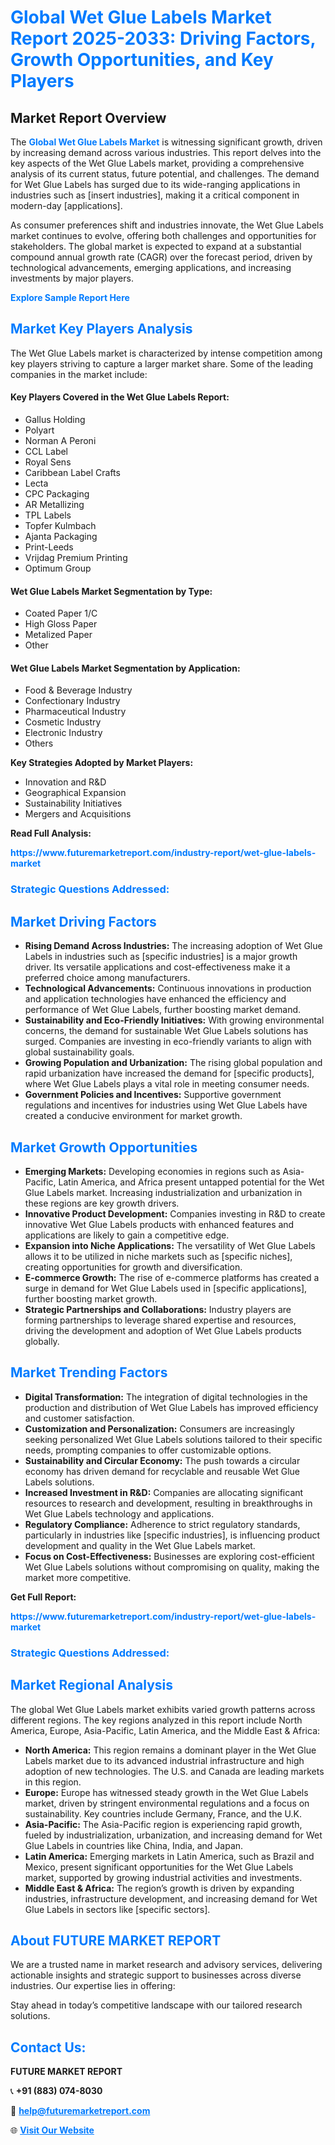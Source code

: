 <h1 style="color: #007BFF;">Global Wet Glue Labels Market Report 2025-2033: Driving Factors, Growth Opportunities, and Key Players</h1>

<section id="overview">
<h2>Market Report Overview</h2>
<p>The <a href="https://www.futuremarketreport.com/industry-report/wet-glue-labels-market" style="color: #007BFF; text-decoration: none;"><strong>Global Wet Glue Labels Market</strong></a> is witnessing significant growth, driven by increasing demand across various industries. This report delves into the key aspects of the Wet Glue Labels market, providing a comprehensive analysis of its current status, future potential, and challenges. The demand for Wet Glue Labels has surged due to its wide-ranging applications in industries such as [insert industries], making it a critical component in modern-day [applications].</p>
<p>As consumer preferences shift and industries innovate, the Wet Glue Labels market continues to evolve, offering both challenges and opportunities for stakeholders. The global market is expected to expand at a substantial compound annual growth rate (CAGR) over the forecast period, driven by technological advancements, emerging applications, and increasing investments by major players.</p>
</section>

<section id="overview">
<p><a href="https://www.futuremarketreport.com/request-sample/reportId=114321" style="color: #007BFF; text-decoration: none;"><strong>Explore Sample Report Here</strong></a></p>
</section>

<section id="key-players">
<h2 style="color: #007BFF;">Market Key Players Analysis</h2>
<p>The Wet Glue Labels market is characterized by intense competition among key players striving to capture a larger market share. Some of the leading companies in the market include:</p>
<h4>Key Players Covered in the Wet Glue Labels Report:</h4>
<ul><li>Gallus Holding</li><li>Polyart</li><li>Norman A Peroni</li><li>CCL Label</li><li>Royal Sens</li><li>Caribbean Label Crafts</li><li>Lecta</li><li>CPC Packaging</li><li>AR Metallizing</li><li>TPL Labels</li><li>Topfer Kulmbach</li><li>Ajanta Packaging</li><li>Print-Leeds</li><li>Vrijdag Premium Printing</li><li>Optimum Group</li></ul>
<h4>Wet Glue Labels Market Segmentation by Type:</h4>
<ul><li>Coated Paper 1/C</li><li>High Gloss Paper</li><li>Metalized Paper</li><li>Other</li></ul>

<h4>Wet Glue Labels Market Segmentation by Application:</h4>
<ul><li>Food &amp; Beverage Industry</li><li>Confectionary Industry</li><li>Pharmaceutical Industry</li><li>Cosmetic Industry</li><li>Electronic Industry</li><li>Others</li></ul>
<p><strong>Key Strategies Adopted by Market Players:</strong></p>
<ul>
<li>Innovation and R&D</li>
<li>Geographical Expansion</li>
<li>Sustainability Initiatives</li>
<li>Mergers and Acquisitions</li>
</ul>
</section>

<section>
<p><strong>Read Full Analysis: </strong></p><a href="https://www.futuremarketreport.com/industry-report/wet-glue-labels-market" style="color: #007BFF; text-decoration: none;"><strong>https://www.futuremarketreport.com/industry-report/wet-glue-labels-market</strong></a>
<h3 style="color: #007BFF;">Strategic Questions Addressed:</h3>
</section>

<section id="driving-factors">
<h2 style="color: #007BFF;">Market Driving Factors</h2>
<ul>
<li><strong>Rising Demand Across Industries:</strong> The increasing adoption of Wet Glue Labels in industries such as [specific industries] is a major growth driver. Its versatile applications and cost-effectiveness make it a preferred choice among manufacturers.</li>
<li><strong>Technological Advancements:</strong> Continuous innovations in production and application technologies have enhanced the efficiency and performance of Wet Glue Labels, further boosting market demand.</li>
<li><strong>Sustainability and Eco-Friendly Initiatives:</strong> With growing environmental concerns, the demand for sustainable Wet Glue Labels solutions has surged. Companies are investing in eco-friendly variants to align with global sustainability goals.</li>
<li><strong>Growing Population and Urbanization:</strong> The rising global population and rapid urbanization have increased the demand for [specific products], where Wet Glue Labels plays a vital role in meeting consumer needs.</li>
<li><strong>Government Policies and Incentives:</strong> Supportive government regulations and incentives for industries using Wet Glue Labels have created a conducive environment for market growth.</li>
</ul>
</section>

<section id="growth-opportunities">
<h2 style="color: #007BFF;">Market Growth Opportunities</h2>
<ul>
<li><strong>Emerging Markets:</strong> Developing economies in regions such as Asia-Pacific, Latin America, and Africa present untapped potential for the Wet Glue Labels market. Increasing industrialization and urbanization in these regions are key growth drivers.</li>
<li><strong>Innovative Product Development:</strong> Companies investing in R&D to create innovative Wet Glue Labels products with enhanced features and applications are likely to gain a competitive edge.</li>
<li><strong>Expansion into Niche Applications:</strong> The versatility of Wet Glue Labels allows it to be utilized in niche markets such as [specific niches], creating opportunities for growth and diversification.</li>
<li><strong>E-commerce Growth:</strong> The rise of e-commerce platforms has created a surge in demand for Wet Glue Labels used in [specific applications], further boosting market growth.</li>
<li><strong>Strategic Partnerships and Collaborations:</strong> Industry players are forming partnerships to leverage shared expertise and resources, driving the development and adoption of Wet Glue Labels products globally.</li>
</ul>
</section>

<section id="trending-factors">
<h2 style="color: #007BFF;">Market Trending Factors</h2>
<ul>
<li><strong>Digital Transformation:</strong> The integration of digital technologies in the production and distribution of Wet Glue Labels has improved efficiency and customer satisfaction.</li>
<li><strong>Customization and Personalization:</strong> Consumers are increasingly seeking personalized Wet Glue Labels solutions tailored to their specific needs, prompting companies to offer customizable options.</li>
<li><strong>Sustainability and Circular Economy:</strong> The push towards a circular economy has driven demand for recyclable and reusable Wet Glue Labels solutions.</li>
<li><strong>Increased Investment in R&D:</strong> Companies are allocating significant resources to research and development, resulting in breakthroughs in Wet Glue Labels technology and applications.</li>
<li><strong>Regulatory Compliance:</strong> Adherence to strict regulatory standards, particularly in industries like [specific industries], is influencing product development and quality in the Wet Glue Labels market.</li>
<li><strong>Focus on Cost-Effectiveness:</strong> Businesses are exploring cost-efficient Wet Glue Labels solutions without compromising on quality, making the market more competitive.</li>
</ul>
</section>

<section>
<p><strong>Get Full Report: </strong></p><a href="https://www.futuremarketreport.com/industry-report/wet-glue-labels-market" style="color: #007BFF; text-decoration: none;"><strong>https://www.futuremarketreport.com/industry-report/wet-glue-labels-market</strong></a>
<h3 style="color: #007BFF;">Strategic Questions Addressed:</h3>
</section>


<section id="regional-analysis">
<h2 style="color: #007BFF;">Market Regional Analysis</h2>
<p>The global Wet Glue Labels market exhibits varied growth patterns across different regions. The key regions analyzed in this report include North America, Europe, Asia-Pacific, Latin America, and the Middle East & Africa:</p>
<ul>
<li><strong>North America:</strong> This region remains a dominant player in the Wet Glue Labels market due to its advanced industrial infrastructure and high adoption of new technologies. The U.S. and Canada are leading markets in this region.</li>
<li><strong>Europe:</strong> Europe has witnessed steady growth in the Wet Glue Labels market, driven by stringent environmental regulations and a focus on sustainability. Key countries include Germany, France, and the U.K.</li>
<li><strong>Asia-Pacific:</strong> The Asia-Pacific region is experiencing rapid growth, fueled by industrialization, urbanization, and increasing demand for Wet Glue Labels in countries like China, India, and Japan.</li>
<li><strong>Latin America:</strong> Emerging markets in Latin America, such as Brazil and Mexico, present significant opportunities for the Wet Glue Labels market, supported by growing industrial activities and investments.</li>
<li><strong>Middle East & Africa:</strong> The region’s growth is driven by expanding industries, infrastructure development, and increasing demand for Wet Glue Labels in sectors like [specific sectors].</li>
</ul>
</section>

<footer>
<h2 style="color: #007BFF;">About FUTURE MARKET REPORT</h2>
<p>We are a trusted name in market research and advisory services, delivering actionable insights and strategic support to businesses across diverse industries. Our expertise lies in offering:</p>

<p>Stay ahead in today’s competitive landscape with our tailored research solutions.</p>

<h2 style="color: #007BFF;">Contact Us:</h2>
<p><strong>FUTURE MARKET REPORT</strong></p>
<p>📞 <strong>+91 (883) 074-8030</strong></p>
<p>📧 <strong><a href="mailto:help@futuremarketreport.com" style="color: #007BFF;">help@futuremarketreport.com</a></strong></p>
<p>🌐 <strong><a href="https://www.futuremarketreport.com/" style="color: #007BFF;">Visit Our Website</a></strong></p>
</footer>
